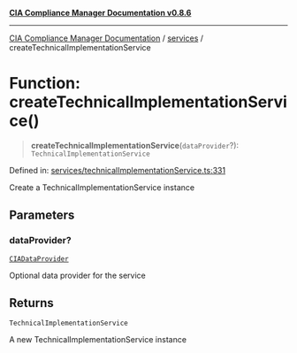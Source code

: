 [**CIA Compliance Manager Documentation v0.8.6**](../../README.md)

***

[CIA Compliance Manager Documentation](../../modules.md) / [services](../README.md) / createTechnicalImplementationService

# Function: createTechnicalImplementationService()

> **createTechnicalImplementationService**(`dataProvider`?): `TechnicalImplementationService`

Defined in: [services/technicalImplementationService.ts:331](https://github.com/Hack23/cia-compliance-manager/blob/050a250237d6f621490781dbdf95155919f35aed/src/services/technicalImplementationService.ts#L331)

Create a TechnicalImplementationService instance

## Parameters

### dataProvider?

[`CIADataProvider`](../../types/interfaces/CIADataProvider.md)

Optional data provider for the service

## Returns

`TechnicalImplementationService`

A new TechnicalImplementationService instance
